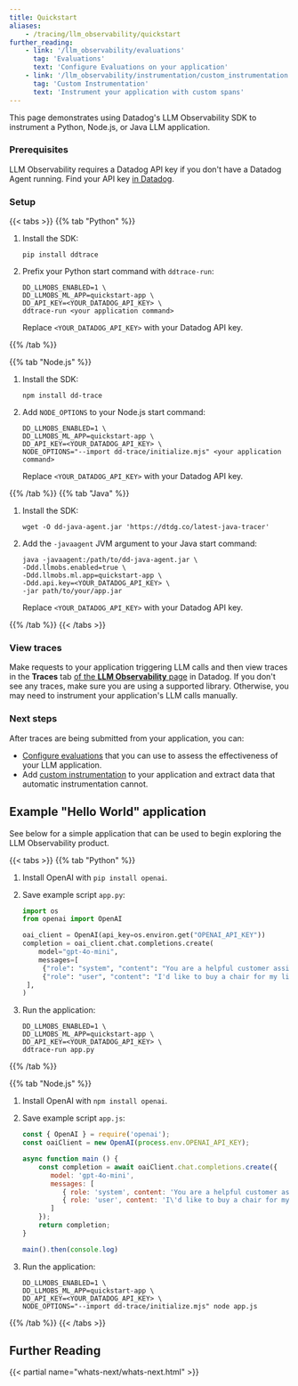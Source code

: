 ```yaml
---
title: Quickstart
aliases:
    - /tracing/llm_observability/quickstart
further_reading:
    - link: '/llm_observability/evaluations'
      tag: 'Evaluations'
      text: 'Configure Evaluations on your application'
    - link: '/llm_observability/instrumentation/custom_instrumentation'
      tag: 'Custom Instrumentation'
      text: 'Instrument your application with custom spans'
---
```


This page demonstrates using Datadog's LLM Observability SDK to instrument a Python, Node.js, or Java LLM application.

### Prerequisites

LLM Observability requires a Datadog API key if you don't have a Datadog Agent running. Find your API key [in Datadog](https://app.datadoghq.com/organization-settings/api-keys).

### Setup

{{< tabs >}}
{{% tab "Python" %}}

1. Install the SDK:

   ```shell
   pip install ddtrace
   ```

2. Prefix your Python start command with `ddtrace-run`:

   ```shell
   DD_LLMOBS_ENABLED=1 \
   DD_LLMOBS_ML_APP=quickstart-app \
   DD_API_KEY=<YOUR_DATADOG_API_KEY> \
   ddtrace-run <your application command>
   ```

   Replace `<YOUR_DATADOG_API_KEY>` with your Datadog API key.


[1]: /llm_observability/setup/sdk/python/#command-line-setup
[2]: /getting_started/site/
{{% /tab %}}

{{% tab "Node.js" %}}
1. Install the SDK:

   ```shell
   npm install dd-trace
   ```

2. Add `NODE_OPTIONS` to your Node.js start command:
   ```shell
   DD_LLMOBS_ENABLED=1 \
   DD_LLMOBS_ML_APP=quickstart-app \
   DD_API_KEY=<YOUR_DATADOG_API_KEY> \
   NODE_OPTIONS="--import dd-trace/initialize.mjs" <your application command>
   ```

   Replace `<YOUR_DATADOG_API_KEY>` with your Datadog API key.

[1]: /llm_observability/setup/sdk/nodejs/#command-line-setup
[2]: /getting_started/site/

{{% /tab %}}
{{% tab "Java" %}}
1. Install the SDK:

   ```shell
   wget -O dd-java-agent.jar 'https://dtdg.co/latest-java-tracer'
   ```

2. Add the `-javaagent` JVM argument to your Java start command:
   ```shell
   java -javaagent:/path/to/dd-java-agent.jar \
   -Ddd.llmobs.enabled=true \
   -Ddd.llmobs.ml.app=quickstart-app \
   -Ddd.api.key=<YOUR_DATADOG_API_KEY> \
   -jar path/to/your/app.jar
   ```

   Replace `<YOUR_DATADOG_API_KEY>` with your Datadog API key.

[1]: /llm_observability/setup/sdk/java/#command-line-setup
[2]: /getting_started/site/

{{% /tab %}}
{{< /tabs >}}

### View traces

Make requests to your application triggering LLM calls and then view traces in the **Traces** tab [of the **LLM Observability** page][3] in Datadog. If you don't see any traces, make sure you are using a supported library. Otherwise, you may need to instrument your application's LLM calls manually.


### Next steps

After traces are being submitted from your application, you can:

- [Configure evaluations][4] that you can use to assess the effectiveness of your LLM application.
- Add [custom instrumentation][5] to your application and extract data that automatic instrumentation cannot.


## Example "Hello World" application

See below for a simple application that can be used to begin exploring the LLM Observability product.


{{< tabs >}}
{{% tab "Python" %}}

1. Install OpenAI with `pip install openai`.

2. Save example script `app.py`:

   ```python
   import os
   from openai import OpenAI

   oai_client = OpenAI(api_key=os.environ.get("OPENAI_API_KEY"))
   completion = oai_client.chat.completions.create(
       model="gpt-4o-mini",
       messages=[
        {"role": "system", "content": "You are a helpful customer assistant for a furniture store."},
        {"role": "user", "content": "I'd like to buy a chair for my living room."},
    ],
   )
   ```

3. Run the application:

   ```shell
   DD_LLMOBS_ENABLED=1 \
   DD_LLMOBS_ML_APP=quickstart-app \
   DD_API_KEY=<YOUR_DATADOG_API_KEY> \
   ddtrace-run app.py
   ```
{{% /tab %}}

{{% tab "Node.js" %}}
1. Install OpenAI with `npm install openai`.

2. Save example script `app.js`:

   ```js
   const { OpenAI } = require('openai');
   const oaiClient = new OpenAI(process.env.OPENAI_API_KEY);

   async function main () {
       const completion = await oaiClient.chat.completions.create({
          model: 'gpt-4o-mini',
          messages: [
             { role: 'system', content: 'You are a helpful customer assistant for a furniture store.' },
             { role: 'user', content: 'I\'d like to buy a chair for my living room.' },
          ]
       });
       return completion;
   }

   main().then(console.log)

3. Run the application:
   ```
   DD_LLMOBS_ENABLED=1 \
   DD_LLMOBS_ML_APP=quickstart-app \
   DD_API_KEY=<YOUR_DATADOG_API_KEY> \
   NODE_OPTIONS="--import dd-trace/initialize.mjs" node app.js
   ```

{{% /tab %}}
{{< /tabs >}}


## Further Reading

{{< partial name="whats-next/whats-next.html" >}}

[1]: /llm_observability/setup/sdk/python
[2]: /llm_observability/setup/sdk/nodejs
[3]: https://app.datadoghq.com/llm/traces
[4]: /llm_observability/evaluations
[5]: /llm_observability/instrumentation/custom_instrumentation
